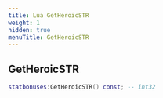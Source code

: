 ```yaml
---
title: Lua GetHeroicSTR
weight: 1
hidden: true
menuTitle: GetHeroicSTR
---
```

## GetHeroicSTR
```lua
statbonuses:GetHeroicSTR() const; -- int32
```